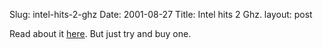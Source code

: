 Slug: intel-hits-2-ghz
Date: 2001-08-27
Title: Intel hits 2 Ghz.
layout: post

Read about it <a href="http://slashdot.org/article.pl?sid=01/08/27/127256&amp;mode=thread">here</a>. But just try and buy one.
